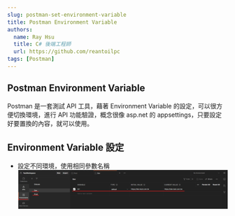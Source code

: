 ```yaml
---
slug: postman-set-environment-variable
title: Postman Environment Variable
authors:
  name: Ray Hsu
  title: C# 後端工程師
  url: https://github.com/reantoilpc
tags: [Postman]
---
```


## Postman Environment Variable

Postman 是一套測試 API 工具，藉著 Environment Variable 的設定，可以很方便切換環境，進行 API 功能驗證，概念很像 asp.net 的 appsettings，只要設定好要置換的內容，就可以使用。

## Environment Variable 設定

- 設定不同環境，使用相同參數名稱
![image](./pictures/2022-05-31-01-environment-variable-setting.png)

